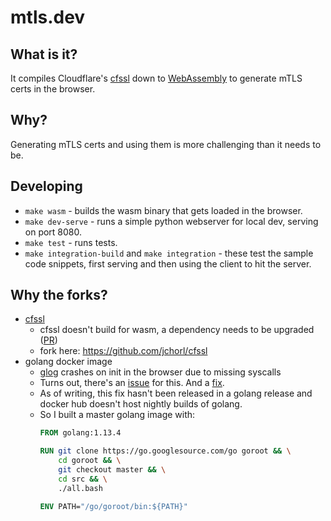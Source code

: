 # mtls.dev

## What is it?
It compiles Cloudflare's [cfssl](https://github.com/cloudflare/cfssl) down to [WebAssembly](https://github.com/golang/go/wiki/WebAssembly) to generate mTLS certs in the browser.

## Why?
Generating mTLS certs and using them is more challenging than it needs to be.

## Developing
* `make wasm` - builds the wasm binary that gets loaded in the browser.
* `make dev-serve` - runs a simple python webserver for local dev, serving on port 8080.
* `make test` - runs tests.
* `make integration-build` and `make integration` - these test the sample code snippets, first serving and then using the client to hit the server.

## Why the forks?
* [cfssl](https://github.com/cloudflare/cfssl)
  * cfssl doesn't build for wasm, a dependency needs to be upgraded ([PR](https://github.com/cloudflare/cfssl/pull/1059))
  * fork here: https://github.com/jchorl/cfssl
* golang docker image
  * [glog](https://github.com/golang/glog) crashes on init in the browser due to missing syscalls
  * Turns out, there's an [issue](https://github.com/golang/go/issues/34627) for this. And a [fix](https://go-review.googlesource.com/c/go/+/199698/).
  * As of writing, this fix hasn't been released in a golang release and docker hub doesn't host nightly builds of golang.
  * So I built a master golang image with:
    ```dockerfile
    FROM golang:1.13.4

    RUN git clone https://go.googlesource.com/go goroot && \
        cd goroot && \
        git checkout master && \
        cd src && \
        ./all.bash

    ENV PATH="/go/goroot/bin:${PATH}"
    ```
